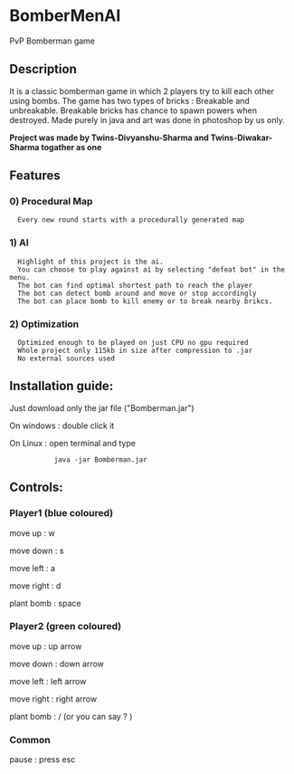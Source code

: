 # BomberMenAI
PvP Bomberman game

## Description
It is a classic bomberman game in which 2 players try to kill each other using bombs.
The game has two types of bricks : Breakable and unbreakable. 
Breakable bricks has chance to spawn powers when destroyed.
Made purely in java and art was done in photoshop by us only.

**Project was made by Twins-Divyanshu-Sharma and Twins-Diwakar-Sharma togather as one**

## Features
### 0) Procedural Map
      Every new round starts with a procedurally generated map
### 1) AI
      Highlight of this project is the ai. 
      You can choose to play against ai by selecting "defeat bot" in the menu.
      The bot can find optimal shortest path to reach the player
      The bot can detect bomb around and move or stop accordingly
      The bot can place bomb to kill enemy or to break nearby brikcs.
### 2) Optimization
      Optimized enough to be played on just CPU no gpu required
      Whole project only 115kb in size after compression to .jar
      No external sources used

## Installation guide:
   Just download only the jar file ("Bomberman.jar")
   
   On windows : double click it
   
   On Linux : open terminal and type
   
               java -jar Bomberman.jar
               
## Controls:
### Player1 (blue coloured)

   move up : w
   
   move down : s
   
   move left : a
   
   move right : d
   
   plant bomb : space
   
### Player2 (green coloured)

  move up : up arrow
  
  move down : down arrow
  
  move left : left arrow
  
  move right : right arrow
  
  plant bomb : / (or you can say ? )
  
### Common

  pause : press esc 
  
 
